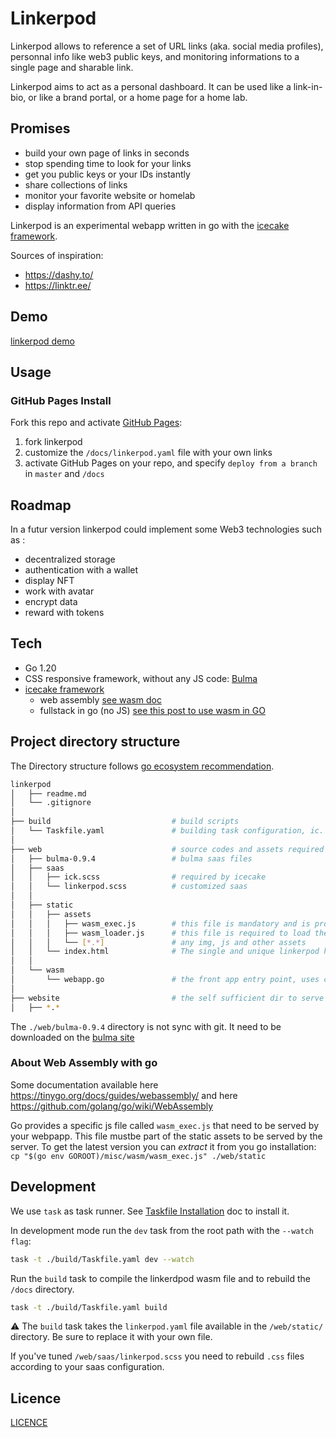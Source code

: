 # Linkerpod

Linkerpod allows to reference a set of URL links (aka. social media profiles), personnal info like web3 public keys, and monitoring informations to a single page and sharable link.

Linkerpod aims to act as a personal dashboard. It can be used like a link-in-bio, or like a brand portal, or a home page for a home lab.

## Promises

- build your own page of links in seconds
- stop spending time to look for your links
- get you public keys or your IDs instantly
- share collections of links
- monitor your favorite website or homelab
- display information from API queries

Linkerpod is an experimental webapp written in go with the [icecake framework](icecake.dev).

Sources of inspiration: 
- https://dashy.to/
- https://linktr.ee/

## Demo

[linkerpod demo](https://lolorenzo777.github.io/linkerpod/)

## Usage

### GitHub Pages Install 

Fork this repo and activate [GitHub Pages](https://pages.github.com/):

1. fork linkerpod 
1. customize the `/docs/linkerpod.yaml` file with your own links
1. activate GitHub Pages on your repo, and specify `deploy from a branch` in `master` and `/docs`


## Roadmap

In a futur version linkerpod could implement some Web3 technologies such as :
- decentralized storage
- authentication with a wallet
- display NFT
- work with avatar
- encrypt data
- reward with tokens

## Tech

- Go 1.20
- CSS responsive framework, without any JS code: [Bulma](https://bulma.io/)
- [icecake framework](icecake.dev)
    - web assembly [see wasm doc](https://developer.mozilla.org/fr/docs/WebAssembly)
    - fullstack in go (no JS) [see this post to use wasm in GO](https://tutorialedge.net/golang/writing-frontend-web-framework-webassembly-go/)

## Project directory structure

The Directory structure follows [go ecosystem recommendation](https://github.com/golang-standards/project-layout).

```bash
linkerpod
│   ├── readme.md
│   └── .gitignore
│
├── build                           # build scripts
│   └── Taskfile.yaml               # building task configuration, ic. autobuild the front
│
├── web                             # source codes and assets required by the front
│   ├── bulma-0.9.4                 # bulma saas files
│   ├── saas
│   │   ├── ick.scss                # required by icecake
│   │   └── linkerpod.scss          # customized saas
│   │
│   ├── static
│   │   ├── assets
│   │   │   ├── wasm_exec.js        # this file is mandatory and is provided by the go compiler
│   │   │   ├── wasm_loader.js      # this file is required to load the wasm code
│   │   │   └── [*.*]               # any img, js and other assets
│   │   └── index.html              # The single and unique linkerpod html file
│   │
│   └── wasm
│       └── webapp.go               # the front app entry point, uses components
│
├── website                         # the self sufficient dir to serve the app in production, built with prod tasks (see Taskfile.yaml)
│   ├── *.*

```

The `./web/bulma-0.9.4` directory is not sync with git. It need to be downloaded on the [bulma site](https://bulma.io/documentation/customize/with-sass-cli/)


### About Web Assembly with go

Some documentation available here https://tinygo.org/docs/guides/webassembly/ and here https://github.com/golang/go/wiki/WebAssembly

Go provides a specific js file called `wasm_exec.js` that need to be served by your webpapp. This file mustbe part of the static assets to be served by the server. To get the latest version you can _extract_ it from you go installation: `cp "$(go env GOROOT)/misc/wasm/wasm_exec.js" ./web/static`

## Development

We use ``task`` as task runner. See [Taskfile Installation](https://taskfile.dev/installation/) doc to install it.

In development mode run the `dev` task from the root path with the `--watch flag`:

```bash
task -t ./build/Taskfile.yaml dev --watch
```

Run the `build` task to compile the linkerdpod wasm file and to rebuild the `/docs` directory.

```bash
task -t ./build/Taskfile.yaml build
```

:warning: The `build` task takes the `linkerpod.yaml` file available in the `/web/static/` directory. Be sure to replace it with your own file.

If you've tuned `/web/saas/linkerpod.scss` you need to rebuild `.css` files according to your saas configuration.

## Licence

[LICENCE](LICENCE)
 